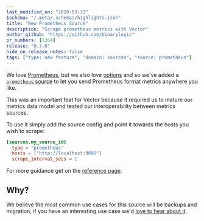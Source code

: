 ```yaml
---
last_modified_on: "2020-03-31"
$schema: "/.meta/.schemas/highlights.json"
title: "New Prometheus Source"
description: "Scrape prometheus metrics with Vector"
author_github: "https://github.com/binarylogic"
pr_numbers: [1264]
release: "0.7.0"
hide_on_release_notes: false
tags: ["type: new feature", "domain: sources", "source: prometheus"]
---
```


We love [Prometheus][urls.prometheus], but we also love [options](https://www.mms.com/en-us/shop/single-color)
and so we've added a [`prometheus` source][docs.sources.prometheus] to let you
send Prometheus format metrics anywhere you like.

<!--truncate-->

This was an important feat for Vector because it required us to mature our
metrics data model and tested our interoperability between metrics sources.

To use it simply add the source config and point it towards the hosts you wish
to scrape:

```toml
[sources.my_source_id]
  type = "prometheus"
  hosts = ["http://localhost:9090"]
  scrape_interval_secs = 1
```

For more guidance get on the [reference page][docs.sources.prometheus].

## Why?

We believe the most common use cases for this source will be backups and
migration, if you have an interesting use case we'd [love to hear about it][urls.vector_chat].

[docs.sources.prometheus]: /docs/reference/sources/prometheus/
[urls.prometheus]: https://prometheus.io/
[urls.vector_chat]: https://chat.vector.dev
